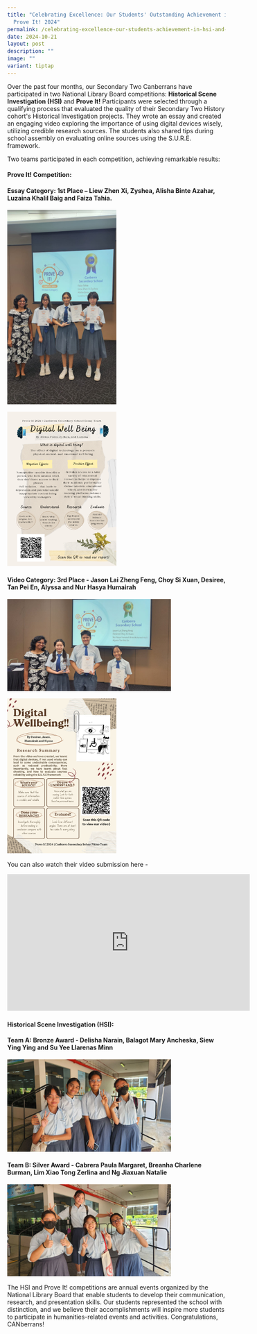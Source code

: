 ```yaml
---
title: "Celebrating Excellence: Our Students' Outstanding Achievement in HSI and
  Prove It! 2024"
permalink: /celebrating-excellence-our-students-achievement-in-hsi-and-prove-it-2024/
date: 2024-10-21
layout: post
description: ""
image: ""
variant: tiptap
---
```

<p>Over the past four months, our Secondary Two Canberrans have participated
in two National Library Board competitions: <strong>Historical Scene Investigation (HSI)</strong> and <strong>Prove It!</strong> Participants
were selected through a qualifying process that evaluated the quality of
their Secondary Two History cohort's Historical Investigation projects.
They wrote an essay and created an engaging video exploring the importance
of using digital devices wisely, utilizing credible research sources. The
students also shared tips during school assembly on evaluating online sources
using the S.U.R.E. framework.</p>
<p>Two teams participated in each competition, achieving remarkable results:</p>
<p></p>
<h4><strong>Prove It! Competition:</strong></h4>
<h4><strong>Essay Category: 1st Place – </strong>Liew Zhen Xi, Zyshea, Alisha Binte Azahar, Luzaina Khalil Baig and Faiza Tahia.</h4>
<div class="isomer-image-wrapper">
<img style="width: 50%;" height="auto" width="100%" alt="" src="/images/WhatsApp_Image_2024_10_21_at_4_19_18_PM.jpg">
</div>
<p></p>
<div class="isomer-image-wrapper">
<img style="width: 50%;" height="auto" width="100%" alt="" src="/images/Prove_It__2024_Digital_Wellibeing_Poster_Essay_Team_Canberra_Secondary_School.png">
</div>
<p></p>
<h4><strong>Video Category: 3rd Place - </strong>Jason Lai Zheng Feng, Choy Si Xuan, Desiree, Tan Pei En, Alyssa and Nur Hasya Humairah</h4>
<p></p>
<div class="isomer-image-wrapper">
<img style="width: 75%;" height="auto" width="100%" alt="" src="/images/WhatsApp_Image_2024_10_21_at_4_18_38_PM.jpg">
</div>
<p></p>
<div class="isomer-image-wrapper">
<img style="width: 50%;" height="auto" width="100%" alt="" src="/images/Prove_It__2024_Digital_Well_being_Poster_Video_Team_Canberra_Secondary_School.png">
</div>
<p>You can also watch their video submission here -</p>
<div class="iframe-wrapper">
<iframe height="315" width="560" allowfullscreen="true" frameborder="0" src="https://www.youtube.com/embed/oMaLpisB3LI?si=4YjG8UGGRoOtyzJH"></iframe>
</div>
<p></p>
<h4><strong>Historical Scene Investigation (HSI):</strong></h4>
<h4><strong>Team A: Bronze Award - </strong>Delisha Narain, Balagot Mary Ancheska, Siew Ying Ying and Su Yee Llarenas Minn</h4>
<div class="isomer-image-wrapper">
<img style="width: 75%;" height="auto" width="100%" alt="" src="/images/Team_A_Bronze_Award.png">
</div>
<p></p>
<h4><strong>Team B: Silver Award - </strong>Cabrera Paula Margaret, Breanha Charlene Burman, Lim Xiao Tong Zerlina and Ng Jiaxuan Natalie</h4>
<div class="isomer-image-wrapper">
<img style="width: 75%;" height="auto" width="100%" alt="" src="/images/Team_B_Silver_Award.png">
</div>
<p></p>
<p>The HSI and Prove It! competitions are annual events organized by the
National Library Board that enable students to develop their communication,
research, and presentation skills. Our students represented the school
with distinction, and we believe their accomplishments will inspire more
students to participate in humanities-related events and activities. Congratulations,
CANberrans!</p>